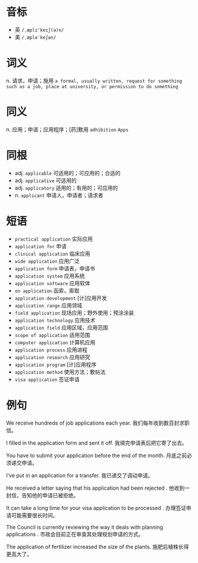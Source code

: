 # 音标

- 英 `/ˌæplɪ'keɪʃ(ə)n/`
- 美 `/ˌæpləˈkeʃən/`

# 词义

n. 请求，申请；施用
`a formal, usually written, request for something such as a job, place at university, or permission to do something`

# 同义

n. 应用；申请；应用程序；[药]敷用
`adhibition` `Apps`

# 同根

- adj. `applicable` 可适用的；可应用的；合适的
- adj. `applicative` 可适用的
- adj. `applicatory` 适用的；有用的；可应用的
- n. `applicant` 申请人，申请者；请求者

# 短语

- `practical application` 实际应用
- `application for` 申请
- `clinical application` 临床应用
- `wide application` 应用广泛
- `application form` 申请表，申请书
- `application system` 应用系统
- `application software` 应用软体
- `on application` 函索，索取
- `application development` [计]应用开发
- `application range` 应用领域
- `field application` 现场应用；野外使用；预涂涂装
- `application technology` 应用技术
- `application field` 应用区域，应用范围
- `scope of application` 适用范围
- `computer application` 计算机应用
- `application process` 应用进程
- `application research` 应用研究
- `application program` [计]应用程序
- `application method` 使用方法；敷帖法
- `visa application` 签证申请

# 例句

We receive hundreds of job applications each year.
我们每年收到数百封求职信。

I filled in the application form and sent it off.
我填完申请表后把它寄了出去。

You have to submit your application before the end of the month.
月底之前必须递交申请。

I’ve put in an application for a transfer.
我已递交了调动申请。

He received a letter saying that his application had been rejected .
他收到一封信，告知他的申请已被拒绝。

It can take a long time for your visa application to be processed .
办理签证申请可能需要很长时间。

The Council is currently reviewing the way it deals with planning applications .
市政会目前正在审查其处理规划申请的方式。

The application of fertilizer increased the size of the plants.
施肥后植株长得更高大了。


